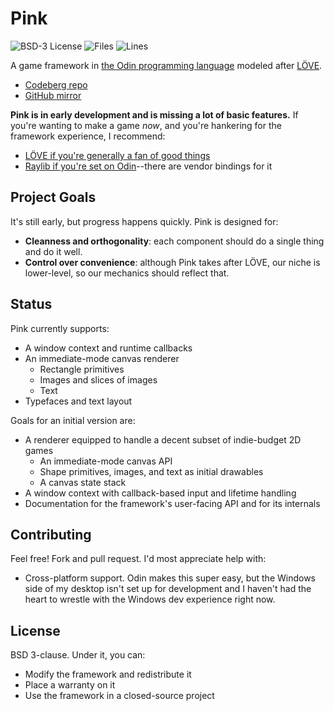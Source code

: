 # Pink

![BSD-3 License](https://img.shields.io/badge/license-BSD--3-green.svg)
![Files](https://img.shields.io/github/directory-file-count/spindlebink/pink/pink)
![Lines](https://img.shields.io/tokei/lines/github.com/spindlebink/pink)

A game framework in [the Odin programming language](https://odin-lang.org) modeled after [LÖVE](https://love2d.org).

* [Codeberg repo](https://codeberg.org/spindlebink/pink)
* [GitHub mirror](https://github.com/spindlebink/pink)

**Pink is in early development and is missing a lot of basic features.** If you're wanting to make a game *now*, and you're hankering for the framework experience, I recommend:

* [LÖVE if you're generally a fan of good things](https://love2d.org)
* [Raylib if you're set on Odin](https://pkg.odin-lang.org/vendor/raylib/)--there are vendor bindings for it

## Project Goals

It's still early, but progress happens quickly. Pink is designed for:

* **Cleanness and orthogonality**: each component should do a single thing and do it well.
* **Control over convenience**: although Pink takes after LÖVE, our niche is lower-level, so our mechanics should reflect that.

## Status

Pink currently supports:

* A window context and runtime callbacks
* An immediate-mode canvas renderer
  * Rectangle primitives
  * Images and slices of images
  * Text
* Typefaces and text layout

Goals for an initial version are:

* A renderer equipped to handle a decent subset of indie-budget 2D games
  * An immediate-mode canvas API
  * Shape primitives, images, and text as initial drawables
  * A canvas state stack
* A window context with callback-based input and lifetime handling
* Documentation for the framework's user-facing API and for its internals

## Contributing

Feel free! Fork and pull request. I'd most appreciate help with:

* Cross-platform support. Odin makes this super easy, but the Windows side of my desktop isn't set up for development and I haven't had the heart to wrestle with the Windows dev experience right now.

## License

BSD 3-clause. Under it, you can:
* Modify the framework and redistribute it
* Place a warranty on it
* Use the framework in a closed-source project
